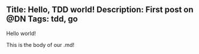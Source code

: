 Title: Hello, TDD world!
Description: First post on @DN
Tags: tdd, go
---
Hello world!

This is the body of our .md!
